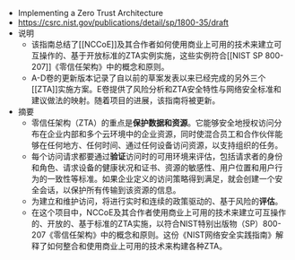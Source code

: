 - Implementing a Zero Trust Architecture
- https://csrc.nist.gov/publications/detail/sp/1800-35/draft
- 说明
	- 该指南总结了[[NCCoE]]及其合作者如何使用商业上可用的技术来建立可互操作的、基于开放标准的ZTA实例实施，这些实例符合[[NIST SP 800-207]]《零信任架构》中的概念和原则。
	- A-D卷的更新版本记录了自以前的草案发表以来已经完成的另外三个[[ZTA]]实施方案。E卷提供了风险分析和ZTA安全特性与网络安全标准和建议做法的映射。随着项目的进展，该指南将被更新。
- 摘要
	- 零信任架构（ZTA）的重点是**保护数据和资源**。它能够安全地授权访问分布在企业内部和多个云环境中的企业资源，同时使混合员工和合作伙伴能够在任何地方、任何时间、通过任何设备访问资源，以支持组织的任务。
	- 每个访问请求都要通过**验证**访问时的可用环境来评估，包括请求者的身份和角色、请求设备的健康状况和证书、资源的敏感性、用户位置和用户行为的一致性等标准。如果企业定义的访问策略得到满足，就会创建一个安全会话，以保护所有传输到该资源的信息。
	- 为建立和维护访问，将进行实时和连续的政策驱动的、基于风险的**评估**。
	- 在这个项目中，NCCoE及其合作者使用商业上可用的技术来建立可互操作的、开放的、基于标准的ZTA实施，以符合NIST特别出版物（SP）800-207《零信任架构》中的概念和原则。这份《NIST网络安全实践指南》解释了如何整合和使用商业上可用的技术来构建各种ZTA。